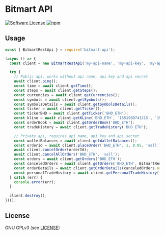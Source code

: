 Bitmart API
======

[![Software License](https://img.shields.io/badge/license-GPL--3.0-brightgreen.svg?style=flat-square)](LICENSE)
[![npm](https://img.shields.io/npm/v/bitmart-api.svg?style=flat-square)](https://www.npmjs.com/package/bitmart-api)

## Usage

```javascript
const { BitmartRestApi } = require('bitmart-api');

(async () => {
  const client = new BitmartRestApi('my-api-name', 'my-api-key', 'my-api-secret');

  try {
    // Public api, works without api name, api key and api secret
    await client.ping();
    const time = await client.getTime();
    const steps = await client.getSteps();
    const currencies = await client.getCurrencies();
    const symbols = await client.getSymbols();
    const symbolsDetails = await client.getSymbolsDetails();
    const ticker = await client.getTicker();
    const tickerBHD = await client.getTicker('BHD_ETH');
    const kline = await client.getKLine('BHD_ETH', '1551989741215', '1552075987650');
    const orderBook = await client.getOrderBook('BHD_ETH');
    const tradeHistory = await client.getTradeHistory('BHD_ETH');

    // Private api, requires api name, api key and api secret
    const walletBalances = await client.getWalletBalances();
    const orderId = await client.placeOrder('BHD_ETH', 1, 0.05, 'sell');
    await client.cancelOrder(orderId);
    await client.cancelAllOrders('BHD_ETH', 'sell');
    const orders = await client.getOrders('BHD_ETH');
    const canceledOrders = await client.getOrders('BHD_ETH', BitmartRestApi.orderStates().canceled);
    const orderDetails = await client.getOrderDetails(canceledOrders.orders[0].entrust_id);
    const personalTradeHistory = await client.getPersonalTradeHistory('BHD_ETH');
  } catch (err) {
    console.error(err);
  }
  
  client.destroy();
})();
```

## License

GNU GPLv3 (see [LICENSE](https://github.com/felixbrucker/bitmart-api/blob/master/LICENSE))
